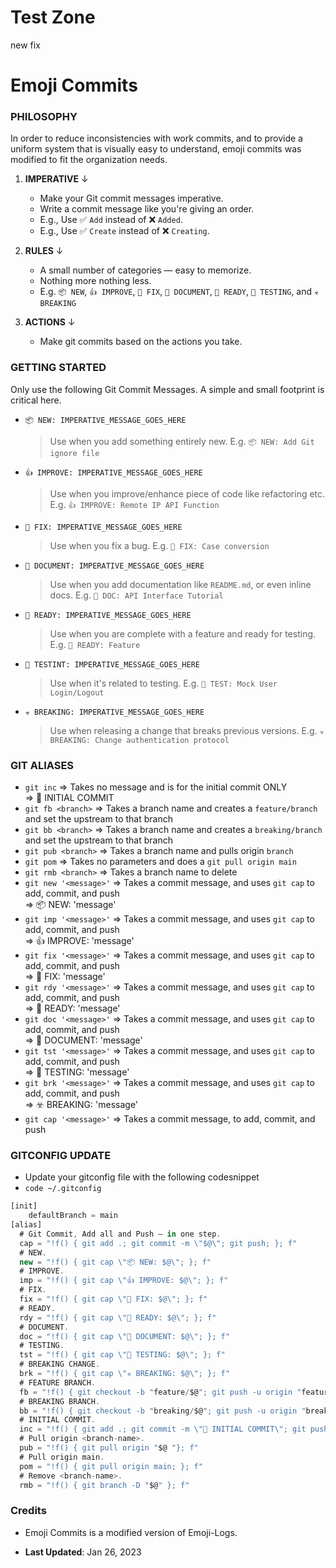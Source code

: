 # Test Zone
new
fix

# Emoji Commits

### PHILOSOPHY

In order to reduce inconsistencies with work commits, and to provide a uniform system that is visually easy to understand, emoji commits was modified to fit the organization needs.

1. **IMPERATIVE** ↓

   - Make your Git commit messages imperative.
   - Write a commit message like you're giving an order.
   - E.g., Use ✅ `Add` instead of ❌ `Added`.
   - E.g., Use ✅ `Create` instead of ❌ `Creating`.

2. **RULES** ↓

   - A small number of categories — easy to memorize.
   - Nothing more nothing less.
   - E.g. `📦 NEW`, `👍 IMPROVE`, `🐛 FIX`, `📖 DOCUMENT`, `🚀 READY`, `🤖 TESTING`, and `☣️ BREAKING`

3. **ACTIONS** ↓

   - Make git commits based on the actions you take.

### GETTING STARTED

Only use the following Git Commit Messages. A simple and small footprint is critical here.

- `📦 NEW: IMPERATIVE_MESSAGE_GOES_HERE`

  > Use when you add something entirely new.
  > E.g. `📦 NEW: Add Git ignore file`

- `👍 IMPROVE: IMPERATIVE_MESSAGE_GOES_HERE`

  > Use when you improve/enhance piece of code like refactoring etc.
  > E.g. `👍 IMPROVE: Remote IP API Function`

- `🐛 FIX: IMPERATIVE_MESSAGE_GOES_HERE`

  > Use when you fix a bug.
  > E.g. `🐛 FIX: Case conversion`

- `📖 DOCUMENT: IMPERATIVE_MESSAGE_GOES_HERE`

  > Use when you add documentation like `README.md`, or even inline docs.
  > E.g. `📖 DOC: API Interface Tutorial`

- `🚀 READY: IMPERATIVE_MESSAGE_GOES_HERE`

  > Use when you are complete with a feature and ready for testing.
  > E.g. `🚀 READY: Feature`

- `🤖 TESTINT: IMPERATIVE_MESSAGE_GOES_HERE`

  > Use when it's related to testing.
  > E.g. `🤖 TEST: Mock User Login/Logout`

- `☣️ BREAKING: IMPERATIVE_MESSAGE_GOES_HERE`
  > Use when releasing a change that breaks previous versions.
  > E.g. `☣️ BREAKING: Change authentication protocol`

### GIT ALIASES

- `git inc` => Takes no message and is for the initial commit ONLY <br> => 🎉 INITIAL COMMIT
- `git fb <branch>` => Takes a branch name and creates a `feature/branch` and set the upstream to that branch
- `git bb <branch>` => Takes a branch name and creates a `breaking/branch` and set the upstream to that branch
- `git pub <branch>` => Takes a branch name and pulls origin `branch`
- `git pom` => Takes no parameters and does a `git pull origin main`
- `git rmb <branch>` => Takes a branch name to delete
- `git new '<message>'` => Takes a commit message, and uses `git cap` to add, commit, and push <br> => 📦 NEW: 'message'
- `git imp '<message>'` => Takes a commit message, and uses `git cap` to add, commit, and push <br> => 👍 IMPROVE: 'message'
- `git fix '<message>'` => Takes a commit message, and uses `git cap` to add, commit, and push <br> => 🐛 FIX: 'message'
- `git rdy '<message>'` => Takes a commit message, and uses `git cap` to add, commit, and push <br> => 🚀 READY: 'message'
- `git doc '<message>'` => Takes a commit message, and uses `git cap` to add, commit, and push <br> => 📖 DOCUMENT: 'message'
- `git tst '<message>'` => Takes a commit message, and uses `git cap` to add, commit, and push <br> => 🤖 TESTING: 'message'
- `git brk '<message>'` => Takes a commit message, and uses `git cap` to add, commit, and push <br> => ☣️ BREAKING: 'message'
- `git cap '<message>'` => Takes a commit message, to add, commit, and push

### GITCONFIG UPDATE

- Update your gitconfig file with the following codesnippet
- `code ~/.gitconfig`

```js
[init]
	defaultBranch = main
[alias]
  # Git Commit, Add all and Push — in one step.
  cap = "!f() { git add .; git commit -m \"$@\"; git push; }; f"
  # NEW.
  new = "!f() { git cap \"📦 NEW: $@\"; }; f"
  # IMPROVE.
  imp = "!f() { git cap \"👍 IMPROVE: $@\"; }; f"
  # FIX.
  fix = "!f() { git cap \"🐛 FIX: $@\"; }; f"
  # READY.
  rdy = "!f() { git cap \"🚀 READY: $@\"; }; f"
  # DOCUMENT.
  doc = "!f() { git cap \"📖 DOCUMENT: $@\"; }; f"
  # TESTING.
  tst = "!f() { git cap \"🤖 TESTING: $@\"; }; f"
  # BREAKING CHANGE.
  brk = "!f() { git cap \"☣️ BREAKING: $@\"; }; f"
  # FEATURE BRANCH.
  fb = "!f() { git checkout -b "feature/$@"; git push -u origin "feature/$@"; }; f"
  # BREAKING BRANCH.
  bb = "!f() { git checkout -b "breaking/$@"; git push -u origin "breaking/$@"; }; f"
  # INITIAL COMMIT.
  inc = "!f() { git add .; git commit -m \"🎉 INITIAL COMMIT\"; git push -u origin main; }; f"
  # Pull origin <branch-name>.
  pub = "!f() { git pull origin "$@ "}; f"
  # Pull origin main.
  pom = "!f() { git pull origin main; }; f"
  # Remove <branch-name>.
  rmb = "!f() { git branch -D "$@" }; f"
```

### Credits

- Emoji Commits is a modified version of Emoji-Logs.

- **Last Updated**: Jan 26, 2023
